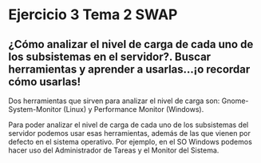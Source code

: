 # Ejercicio 3 Tema 2 SWAP
## ¿Cómo analizar el nivel de carga de cada uno de los subsistemas en el servidor?. Buscar herramientas y aprender a usarlas...¡o recordar cómo usarlas! 

Dos herramientas que sirven para analizar el nivel de carga son: Gnome-System-Monitor (Linux) y Performance Monitor (Windows).

Para poder analizar el nivel de carga de cada uno de los subsistemas del servidor podemos usar esas herramientas, además de las que vienen por defecto en el sistema operativo. Por ejemplo, en el SO Windows podemos hacer uso del Administrador de Tareas y el Monitor del Sistema.


